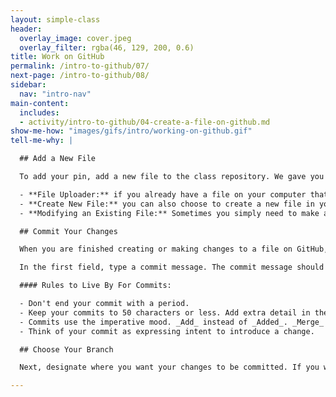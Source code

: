 ```yaml
---
layout: simple-class
header:
  overlay_image: cover.jpeg
  overlay_filter: rgba(46, 129, 200, 0.6)
title: Work on GitHub
permalink: /intro-to-github/07/
next-page: /intro-to-github/08/
sidebar:
  nav: "intro-nav"
main-content:
  includes:
  - activity/intro-to-github/04-create-a-file-on-github.md
show-me-how: "images/gifs/intro/working-on-github.gif"
tell-me-why: |

  ## Add a New File

  To add your pin, add a new file to the class repository. We gave you specific instructions above, but first consider some of the helpful ways GitHub allows you to add files to your projects.

  - **File Uploader:** if you already have a file on your computer that you would like to add to your repository, simply drag and drop it in to the repository window on GitHub.
  - **Create New File:** you can also choose to create a new file in your repository by clicking the **Create New File** button. This opens a simple, web-based file editor. First, provide a file name with the appropriate file extension. The file extension will tell GitHub how to render your content.
  - **Modifying an Existing File:** Sometimes you simply need to make a change to an existing file. If this is the case, navigate to the file using the file directory in the Code tab. Once you have opened the file, click the pencil icon in the top right to open the file in edit mode.

  ## Commit Your Changes

  When you are finished creating or making changes to a file on GitHub, scroll to the bottom of the page. There, find a **Commit new file** section.

  In the first field, type a commit message. The commit message should briefly tell others about the changes you are introducing to the file.

  #### Rules to Live By For Commits:

  - Don't end your commit with a period.
  - Keep your commits to 50 characters or less. Add extra detail in the extended description window, if necessary. This is located just below the subject line.
  - Commits use the imperative mood. _Add_ instead of _Added_. _Merge_ instead of _Merged_.
  - Think of your commit as expressing intent to introduce a change.

  ## Choose Your Branch

  Next, designate where you want your changes to be committed. If you were on your branch when you clicked the **Create New File** button, GitHub will prompt you to commit directly to that branch. But, if you forgot to create a new branch, you can do it now.

---
```


